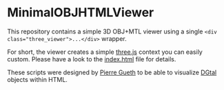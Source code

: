 # MinimalOBJHTMLViewer

This repository contains a simple 3D OBJ+MTL viewer using a single ```<div class="three_viewer">...</div>``` wrapper.

For short, the viewer creates a simple [three.js](threejs.org) context you can easily custom. Please have a look to the [index.html](index.html) file for details.


These scripts were designed by [Pierre Gueth](https://github.com/elcerdo) to be able to visualize [DGtal](http://dgtal.org) objects within HTML.
